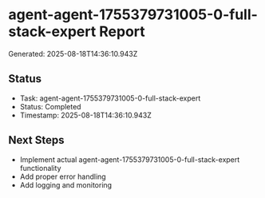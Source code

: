 # agent-agent-1755379731005-0-full-stack-expert Report

Generated: 2025-08-18T14:36:10.943Z

## Status
- Task: agent-agent-1755379731005-0-full-stack-expert
- Status: Completed
- Timestamp: 2025-08-18T14:36:10.943Z

## Next Steps
- Implement actual agent-agent-1755379731005-0-full-stack-expert functionality
- Add proper error handling
- Add logging and monitoring
